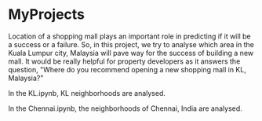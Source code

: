 # MyProjects




Location of a shopping mall plays an important role in predicting if it will be a success or a failure. So, in this project, we try to analyse which area in the Kuala Lumpur city, Malaysia will pave way for the success of building a new mall. It would be really helpful for property developers as it answers the question, "Where do you recommend opening a new shopping mall in KL, Malaysia?"


In the KL.ipynb, KL neighborhoods are analysed.

In the Chennai.ipynb, the neighborhoods of Chennai, India are analysed.

